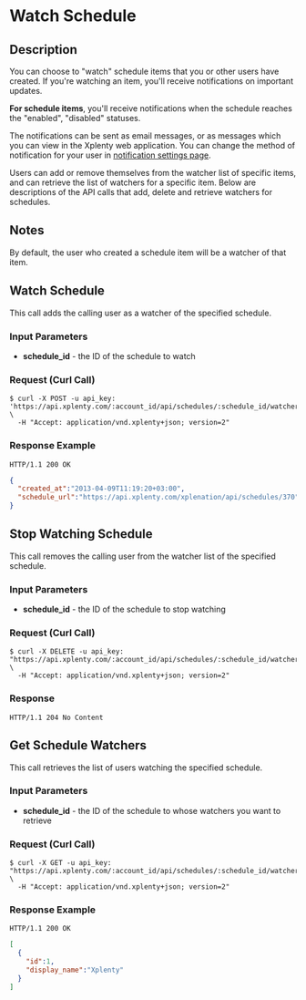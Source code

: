# Watch Schedule

## Description
You can choose to "watch" schedule items that you or other users have created.
If you're watching an item, you'll receive notifications on important updates.

**For schedule items**, you'll receive notifications when the schedule reaches the "enabled", "disabled" statuses.

The notifications can be sent as email messages, or as messages which you can view in the Xplenty web application.
You can change the method of notification for your user in [notification settings page](https://app.xplenty.com/settings/notifications).

Users can add or remove themselves from the watcher list of specific items, and can retrieve the list of watchers for a specific item.
Below are descriptions of the API calls that add, delete and retrieve watchers for schedules.

## Notes
By default, the user who created a schedule item will be a watcher of that item.

## Watch Schedule
This call adds the calling user as a watcher of the specified schedule.

### Input Parameters
* **schedule_id** - the ID of the schedule to watch

### Request (Curl Call)
```shell
$ curl -X POST -u api_key: 'https://api.xplenty.com/:account_id/api/schedules/:schedule_id/watchers' \
  -H "Accept: application/vnd.xplenty+json; version=2"
```

### Response Example
```HTTP
HTTP/1.1 200 OK
```

```json
{
  "created_at":"2013-04-09T11:19:20+03:00",
  "schedule_url":"https://api.xplenty.com/xplenation/api/schedules/370"
}
```

## Stop Watching Schedule
This call removes the calling user from the watcher list of the specified schedule.

### Input Parameters
* **schedule_id** - the ID of the schedule to stop watching

### Request (Curl Call)
```shell
$ curl -X DELETE -u api_key: "https://api.xplenty.com/:account_id/api/schedules/:schedule_id/watchers" \
  -H "Accept: application/vnd.xplenty+json; version=2"
```

### Response
```HTTP
HTTP/1.1 204 No Content
```

## Get Schedule Watchers
This call retrieves the list of users watching the specified schedule.

### Input Parameters
* **schedule_id** - the ID of the schedule to whose watchers you want to retrieve

### Request (Curl Call)
```shell
$ curl -X GET -u api_key: "https://api.xplenty.com/:account_id/api/schedules/:schedule_id/watchers" \
  -H "Accept: application/vnd.xplenty+json; version=2"
```

### Response Example
```HTTP
HTTP/1.1 200 OK
```

```json
[
  {
    "id":1,
    "display_name":"Xplenty"
  }
]
```
